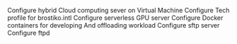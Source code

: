Configure hybrid Cloud computing sever on Virtual Machine
Configure Tech profile for brostiko.intl
Configure serverless GPU server
Configure Docker containers for developing And offloading workload
Configure sftp server
Configure ftpd